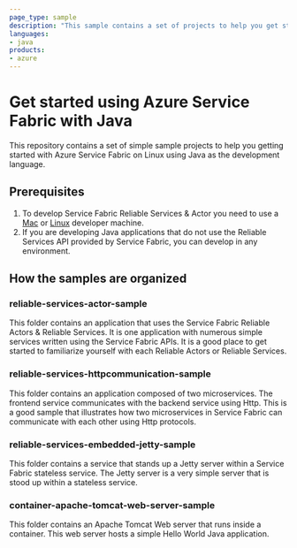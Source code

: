 ```yaml
---
page_type: sample
description: "This sample contains a set of projects to help you get started with Service Fabric on Linux using Java as the development language."
languages:
- java
products:
- azure
---
```


# Get started using Azure Service Fabric with Java

This repository contains a set of simple sample projects to help you getting started with Azure Service Fabric on Linux using Java as the development language.

## Prerequisites 

1. To develop Service Fabric Reliable Services & Actor you need to use a [Mac](https://docs.microsoft.com/en-us/azure/service-fabric/service-fabric-get-started-mac) or [Linux](https://docs.microsoft.com/en-us/azure/service-fabric/service-fabric-get-started-linux) developer machine. 
2. If you are developing Java applications that do not use the Reliable Services API provided by Service Fabric, you can develop in any environment. 

## How the samples are organized

### reliable-services-actor-sample

This folder contains an application that uses the Service Fabric Reliable Actors & Reliable Services. It is one application with numerous simple services written using the Service Fabric APIs. It is a good place to get started to familiarize yourself with each Reliable Actors or Reliable Services. 

### reliable-services-httpcommunication-sample

This folder contains an application composed of two microservices. The frontend service communicates with the backend service using Http. This is a good sample that illustrates how two microservices in Service Fabric can communicate with each other using Http protocols. 

### reliable-services-embedded-jetty-sample

This folder contains a service that stands up a Jetty server within a Service Fabric stateless service. The Jetty server is a very simple server that is stood up within a stateless service. 

### container-apache-tomcat-web-server-sample

This folder contains an Apache Tomcat Web server that runs inside a container. This web server hosts a simple Hello World Java application. 
